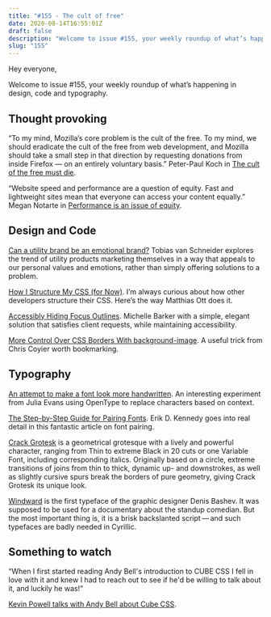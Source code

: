 ```yaml
---
title: "#155 - The cult of free"
date: 2020-08-14T16:55:01Z
draft: false
description: "Welcome to issue #155, your weekly roundup of what’s happening in design, code and typography."
slug: "155"
---
```


Hey everyone,

Welcome to issue #155, your weekly roundup of what’s happening in design, code and typography.

## Thought provoking

“To my mind, Mozilla’s core problem is the cult of the free. To my mind, we should eradicate the cult of the free from web development, and Mozilla should take a small step in that direction by requesting donations from inside Firefox — on an entirely voluntary basis.” Peter-Paul Koch in [The cult of the free must die](https://www.quirksmode.org/blog/archives/2020/08/the_cult_of_the.html).

“Website speed and performance are a question of equity. Fast and lightweight sites mean that everyone can access your content equally.” Megan Notarte in [Performance is an issue of equity](https://cloudfour.com/thinks/performance-is-an-issue-of-equity/).

## Design and Code

[Can a utility brand be an emotional brand?](https://vanschneider.com/can-a-utility-brand-be-an-emotional-brand) Tobias van Schneider explores the trend of utility products marketing themselves in a way that appeals to our personal values and emotions, rather than simply offering solutions to a problem.

[How I Structure My CSS (for Now)](https://matthiasott.com/notes/how-i-structure-my-css). I’m always curious about how other developers structure their CSS. Here’s the way Matthias Ott does it.

[Accessibly Hiding Focus Outlines](https://css-irl.info/accessibly-hiding-focus-outlines/). Michelle Barker with a simple, elegant solution that satisfies client requests, while maintaining accessibility.

[More Control Over CSS Borders With background-image](https://css-tricks.com/more-control-over-css-borders-with-background-image/). A useful trick from Chris Coyier worth bookmarking.

## Typography

[An attempt to make a font look more handwritten](https://jvns.ca/blog/2020/08/08/handwritten-font/). An interesting experiment from Julia Evans using OpenType to replace characters based on context.

[The Step-by-Step Guide for Pairing Fonts](https://learnui.design/blog/guide-pairing-fonts.html). Erik D. Kennedy goes into real detail in this fantastic article on font pairing.

[Crack Grotesk](https://nicetotype.de/retailtypefaces/crack-grotesk/) is a geometrical grotesque with a lively and powerful character, ranging from Thin to extreme Black in 20 cuts or one Variable Font, including corresponding italics. Originally based on a circle, extreme transitions of joins from thin to thick, dynamic up- and downstrokes, as well as slightly cursive spurs break the borders of pure geometry, giving Crack Grotesk its unique look.

[Windward](https://type.today/en/journal/windward) is the first typeface of the graphic designer Denis Bashev. It was supposed to be used for a documentary about the standup comedian. But the most important thing is, it is a brisk backslanted script — and such typefaces are badly needed in Cyrillic.

## Something to watch

“When I first started reading Andy Bell's introduction to CUBE CSS I fell in love with it and knew I had to reach out to see if he'd be willing to talk about it, and luckily he was!”

[Kevin Powell talks with Andy Bell about Cube CSS](https://www.youtube.com/watch?v=Y3EKje3JIT4).
